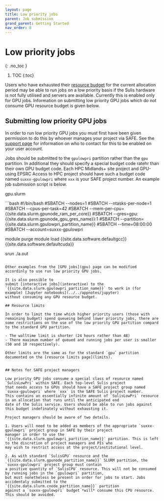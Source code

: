 ```yaml
---
layout: page
title: Low priority jobs
parent: Job submission
grand_parent: Getting Started
nav_order: 8
---
```


# Low priority jobs
{: .no_toc }

1. TOC
{:toc}

Users who have exhausted their [resource budget](budgets) for the current allocation period may be able to run jobs on a low priority basis
if the Sulis hardware is not fully utilised and servers are available. Currently this is enabled only for GPU jobs. Information on submitting low priority
GPU jobs which do not consume GPU resource budget is given below.

## Submitting low priority GPU jobs

In order to run low priority GPU jobs you must first have been given permission to do this by whoever manages your project via SAFE. See the
[support page](../../support) for information on who to contact for this to be enabled on your user account. 

Jobs should be submitted to the `gpulowpri` partition rather than the `gpu` partition. In additional they should specify a special budget code
ratehr than their own GPU budget code. Each HPC Midlands+ site project and GPU-using EPSRC Access to HPC project should have such a budget code
named `suxxx-gpulowpri` where `xxx` is your SAFE project number. An example job submission script is below.

<p class="codeblock-label">gpu.slurm</p>
```bash
#!/bin/bash
#SBATCH --nodes=1
#SBATCH --ntasks-per-node=1
#SBATCH --cpus-per-task=42
#SBATCH --mem-per-cpu={{site.data.slurm.gpunode_ram_per_core}}
#SBATCH --gres=gpu:{{site.data.slurm.gpunode_gpu_gres_name}}:1
#SBATCH --partition={{site.data.slurm.gpulowpri_partition_name}}
#SBATCH --time=08:00:00
#SBATCH --account=suxxx-gpulowpri

module purge
module load {{site.data.software.defaultgcc}} {{site.data.software.defaultcuda}}

srun ./a.out
```

Other examples from the [GPU jobs](gpu) page can be modified accordinly to use run low priority GPU jobs.

It is also possible to
submit [interactive jobs](interactive) to the `{{site.data.slurm.gpulowpri_partition_name}}` to work in (for example) [Jupyter notebooks](../../appnotes/jupyter)
without consuming any GPU resource budget.

## Resource limits

In order to limit the time which higher priority users (those with remaining budget) spend queueing behind lower priority jobs, there are
some restrictions on the use of the low priority GPU partition compard to the standard GPU partition.

- The walltime limit is shorter (24 hours rather than 48)
- There maximum number of queued and running jobs per user is smaller (50 and 10 respectively). 

Other limits are the same as for the standard `gpu` partition documented on the [resource limits page](limits). 


## Notes for SAFE project managers

Low priority GPU jobs consume a special class of resource named `SulisLowPri` within SAFE. Each top-level Sulis project
that needs access to GPUs should have a SAFE project group named `suxxx-gpulowpri` where `xxx` is the SAFE Sulis project number.
This contains an essentially infinite amount of `SulisLowPri` resource in an allocation that runs until the anticipated end
date of the Sulis service. Users should be able to run jobs against this budget indefinately without exhausting it.

Project managers should be aware of two details.

1. Users will need to be added as members of the appropriate `suxxx-gpulowpri` project group in SAFE by their project
manager in order to use the `{{site.data.slurm.gpulowpri_partition_name}}` partition. This is left to the discretion of project managers and PIs who
may wish to restrict access at the project/institutional level.

2. As with standard `SulisGPU` resource and the `{{site.data.slurm.gpunode_partition_name}}` SLURM partition, the `suxxx-gpulowpri` project group must contain
a positive quantity of `SulisCPU` resource. This will not be consumed by running jobs in the `gpulowpri` partition,
but must nonetheless be present in order for jobs to start. Jobs accidentaly submitted to the `{{site.data.slurm.cnode_partition_name}}` partition
against a `suxxx-gpulowpri` budget *will* consume this CPU resource. This should be avoided. 

